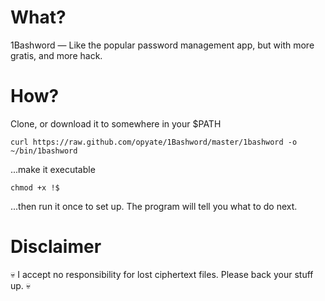 # What?

1Bashword &mdash; Like the popular password management app, but with more gratis, and more hack.

# How?

Clone, or download it to somewhere in your $PATH

    curl https://raw.github.com/opyate/1Bashword/master/1bashword -o ~/bin/1bashword

...make it executable

    chmod +x !$

...then run it once to set up. The program will tell you what to do next.

# Disclaimer

:skull: I accept no responsibility for lost ciphertext files. Please back your stuff up. :skull:
